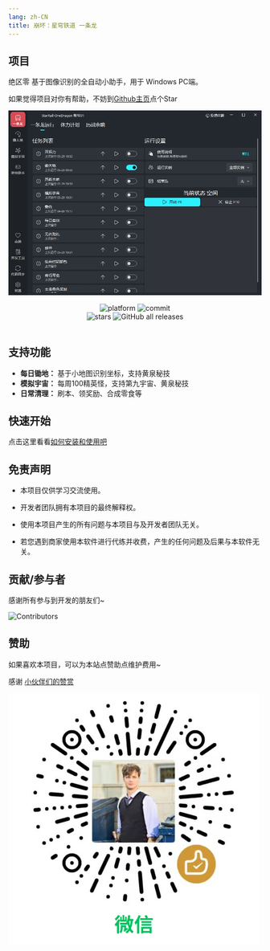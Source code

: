 ```yaml
---
lang: zh-CN
title: 崩坏：星穹铁道 一条龙
---
```


## 项目

绝区零 基于图像识别的全自动小助手，用于 Windows PC端。

如果觉得项目对你有帮助，不妨到[Github主页](https://github.com/DoctorReid/StarRailOneDragon)点个Star

![应用展示](/images/sr/sr_app.png)
<div align="center">
    <div>
        <img alt="platform" src="https://img.shields.io/badge/platform-Windows-blueviolet">
        <img alt="commit" src="https://img.shields.io/github/commit-activity/m/DoctorReid/StarRailOneDragon?color=blue">
    </div>
    <div>
        <img alt="stars" src="https://img.shields.io/github/stars/DoctorReid/StarRailOneDragon?style=social">
        <img alt="GitHub all releases" src="https://img.shields.io/github/downloads/DoctorReid/StarRailOneDragon/total?style=social">
    </div>
    <br>
</div>

## 支持功能

- **每日锄地：** 基于小地图识别坐标，支持黄泉秘技
- **模拟宇宙：** 每周100精英怪，支持第九宇宙、黄泉秘技
- **日常清理：** 刷本、领奖励、合成零食等

## 快速开始

点击这里看看[如何安装和使用吧](./quickstart.md)

## 免责声明

- 本项目仅供学习交流使用。

- 开发者团队拥有本项目的最终解释权。

- 使用本项目产生的所有问题与本项目与及开发者团队无关。

- 若您遇到商家使用本软件进行代练并收费，产生的任何问题及后果与本软件无关。

## 贡献/参与者

感谢所有参与到开发的朋友们~

![Contributors](https://contrib.rocks/image?repo=DoctorReid/StarRailOneDragon)

## 赞助

如果喜欢本项目，可以为本站点赞助点维护费用~

感谢 [小伙伴们的赞赏](https://github.com/DoctorReid/OneDragon-Thanks)

![微信赞赏](/images/sponsor_wechat.png)